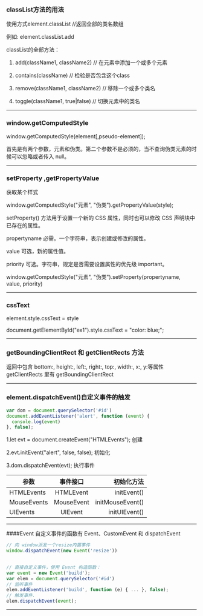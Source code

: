 ### classList方法的用法

使用方式element.classList //返回全部的类名数组

例如: element.classList.add 

classList的全部方法：

1. add(className1, className2)    // 在元素中添加一个或多个元素

2. contains(className)  // 检验是否包含这个class

3. remove(className1, className2) //  移除一个或多个类名

4. toggle(className1, true|false) // 切换元素中的类名
---


### window.getComputedStyle


window.getComputedStyle(element[,pseudo-element]);

首先是有两个参数，元素和伪类。第二个参数不是必须的，当不查询伪类元素的时候可以忽略或者传入 null。

---

### setProperty ,getPropertyValue

获取某个样式

window.getComputedStyle("元素", "伪类").getPropertyValue(style);

setProperty() 方法用于设置一个新的 CSS 属性，同时也可以修改 CSS 声明块中已存在的属性。

propertyname	必需。一个字符串，表示创建或修改的属性。

value	可选，新的属性值。

priority	可选。字符串，规定是否需要设置属性的优先级 important。

window.getComputedStyle("元素", "伪类").setProperty(propertyname, value, priority)


---

### cssText

element.style.cssText = style

document.getElementById("ex1").style.cssText = "color: blue;";

---

### getBoundingClientRect 和 getClientRects 方法

返回中包含 bottom:, height:, left:, right:, top:, width:, x:, y:等属性
getClientRects 里有 getBoundingClientRect

---

### element.dispatchEvent()自定义事件的触发

```js
var dom = document.querySelector('#id')
document.addEventListener('alert', function (event) {
  console.log(event)
}, false);
```

1.let evt = document.createEvent("HTMLEvents"); 创建

2.evt.initEvent("alert", false, false); 初始化

3.dom.dispatchEvent(evt); 执行事件

| 参数   |      事件接口      |  初始化方法 |
|----------|:-------------:|------:|
| HTMLEvents |  HTMLEvent | initEvent() |
| MouseEvents |    MouseEvent   |   initMouseEvent() |
| UIEvents | UIEvent |    initUIEvent() |

---

####Event
自定义事件的函数有 Event、CustomEvent 和 dispatchEvent
```js
// 向 window派发一个resize内置事件
window.dispatchEvent(new Event('resize'))
 

// 直接自定义事件，使用 Event 构造函数：
var event = new Event('build');
var elem = document.querySelector('#id')
// 监听事件
elem.addEventListener('build', function (e) { ... }, false);
// 触发事件.
elem.dispatchEvent(event);
```

---
